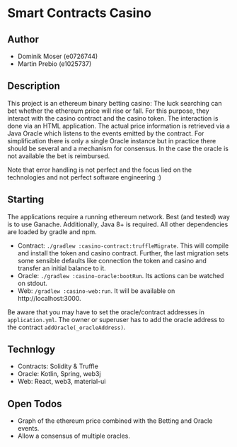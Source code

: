 # Smart Contracts Casino

## Author
* Dominik Moser (e0726744)
* Martin Prebio (e1025737)

## Description

This project is an ethereum binary betting casino: The luck searching can bet whether the ethereum
price will rise or fall. For this purpose, they interact with the casino contract and the casino token.
The interaction is done via an HTML application. The actual price information is retrieved via a Java
Oracle which listens to the events emitted by the contract. For simplification there is only a single 
Oracle instance but in practice there should be several and a mechanism for consensus. In the case 
the oracle is not available the bet is reimbursed.

Note that error handling is not perfect and the focus lied on the technologies and not perfect software
engineering :)

## Starting

The applications require a running ethereum network. Best (and tested) way is to use Ganache.
Additionally, Java 8+ is required. All other dependencies are loaded by gradle and npm.

* Contract: `./gradlew :casino-contract:truffleMigrate`. This will compile and install the token and casino contract.
Further, the last migration sets some sensible defaults like connection the token and casino and transfer an initial
balance to it.
* Oracle: `./gradlew :casino-oracle:bootRun`. Its actions can be watched on stdout.
* Web: `/gradlew :casino-web:run`. It will be available on http://localhost:3000.

Be aware that you may have to set the oracle/contract addresses in `application.yml`.
The owner or superuser has to add the oracle address to the contract `addOracle(_oracleAddress)`.

## Technlogy

 * Contracts: Solidity & Truffle
 * Oracle: Kotlin, Spring, web3j
 * Web: React, web3, material-ui

## Open Todos

 * Graph of the ethereum price combined with the Betting and Oracle events.
 * Allow a consensus of multiple oracles.
